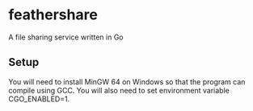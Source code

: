# feathershare
A file sharing service written in Go

## Setup
You will need to install MinGW 64 on Windows so that the program can compile using GCC. You will also need to set environment variable CGO_ENABLED=1.
